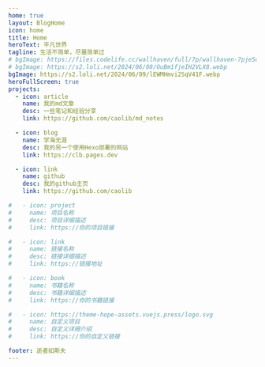 ```yaml
---
home: true
layout: BlogHome
icon: home
title: Home
heroText: 平凡世界
tagline: 生活不简单，尽量简单过
# bgImage: https://files.codelife.cc/wallhaven/full/7p/wallhaven-7pje5o.png?x-oss-process=image/resize,limit_0,m_fill,w_2560,h_1440/quality,Q_92/format,webp
# bgImage: https://s2.loli.net/2024/06/08/OuBm1fjeIH2VLX8.webp
bgImage: https://s2.loli.net/2024/06/09/lEWMHmvi2SqV41F.webp
heroFullScreen: true
projects:
  - icon: article
    name: 我的md文章
    desc: 一些笔记和经验分享
    link: https://github.com/caolib/md_notes

  - icon: blog
    name: 学海无涯
    desc: 我的另一个使用Hexo部署的网站
    link: https://clb.pages.dev

  - icon: link
    name: github
    desc: 我的github主页
    link: https://github.com/caolib

#   - icon: project
#     name: 项目名称
#     desc: 项目详细描述
#     link: https://你的项目链接

#   - icon: link
#     name: 链接名称
#     desc: 链接详细描述
#     link: https://链接地址

#   - icon: book
#     name: 书籍名称
#     desc: 书籍详细描述
#     link: https://你的书籍链接

#   - icon: https://theme-hope-assets.vuejs.press/logo.svg
#     name: 自定义项目
#     desc: 自定义详细介绍
#     link: https://你的自定义链接

footer: 逝者如斯夫
---
```

